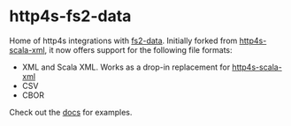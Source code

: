 # http4s-fs2-data

Home of http4s integrations with [fs2-data][fs2-data]. Initially forked from [http4s-scala-xml][http4s-scala-xml], it now offers support for the following file formats:

* XML and Scala XML. Works as a drop-in replacement for [http4s-scala-xml][http4s-scala-xml]
* CSV
* CBOR

Check out the [docs][docs] for examples.

[fs2-data]: https://fs2-data.gnieh.org/

[fs2-data-xml-scala]: https://fs2-data.gnieh.org/

[http4s-scala-xml]: https://github.com/http4s/http4s-scala-xml "http4s-scala-xml"

[docs]: https://http4s.github.io/http4s-fs2-data/
